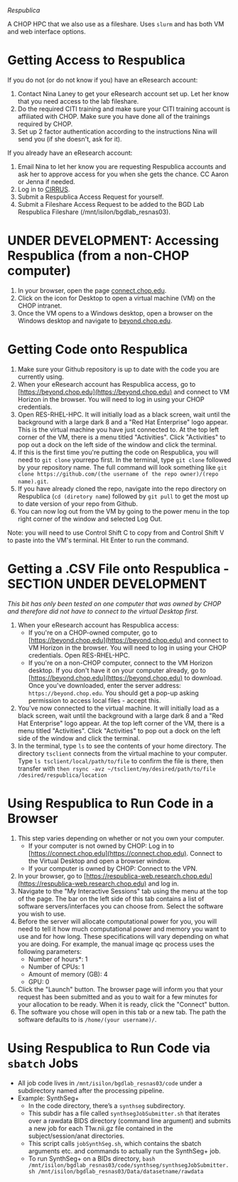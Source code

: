 *Respublica*

A CHOP HPC that we also use as a fileshare. Uses `slurm` and has both VM and web interface options.

# Getting Access to Respublica

If you do not (or do not know if you) have an eResearch account:

1. Contact Nina Laney to get your eResearch account set up. Let her know that you need access to the lab fileshare. 
2. Do the required CITI training and make sure your CITI training account is affiliated with CHOP. Make sure you have done all of the trainings required by CHOP.
3. Set up 2 factor authentication according to the instructions Nina will send you (if she doesn't, ask for it).

If you already have an eResearch account: 

1. Email Nina to let her know you are requesting Respublica accounts and ask her to approve access for you when she gets the chance. CC Aaron or Jenna if needed.
2. Log in to [CIRRUS](https://www.research.chop.edu/applications/cirrus). 
3. Submit a Respublica Access Request for yourself.
4. Submit a Fileshare Access Request to be added to the BGD Lab Respublica Fileshare (/mnt/isilon/bgdlab_resnas03). 

# UNDER DEVELOPMENT: Accessing Respublica (from a non-CHOP computer)
1. In your browser, open the page [connect.chop.edu](connect.chop.edu).
2. Click on the icon for Desktop to open a virtual machine (VM) on the CHOP intranet. 
3. Once the VM opens to a Windows desktop, open a browser on the Windows desktop and navigate to [beyond.chop.edu](beyond.chop.edu). 

# Getting Code onto Respublica

1. Make sure your Github repository is up to date with the code you are currently using.
2. When your eResearch account has Respublica access, go to [https://beyond.chop.edu](https://beyond.chop.edu) and connect to VM Horizon in the browser. You will need to log in using your CHOP credentials.
3. Open RES-RHEL-HPC. It will initially load as a black screen, wait until the background with a large dark 8 and a "Red Hat Enterprise" logo appear. This is the virtual machine you have just connected to. At the top left corner of the VM, there is a menu titled "Activities". Click "Activities" to pop out a dock on the left side of the window and click the terminal.
4. If this is the first time you're putting the code on Respublica, you will need to `git clone` yourrepo first. In the terminal, type `git clone` followed by your repository name. The full command will look something like `git clone https://github.com/(the username of the repo owner)/(repo name).git`. 
5. If you have already cloned the repo, navigate into the repo directory on Respublica (`cd (diretory name`) followed by `git pull` to get the most up to date version of your repo from Github.
6. You can now log out from the VM by going to the power menu in the top right corner of the window and selected Log Out.

Note: you will need to use Control Shift C to copy from and Control Shift V to paste into the VM's terminal. Hit Enter to run the command.

# Getting a .CSV File onto Respublica - SECTION UNDER DEVELOPMENT

*This bit has only been tested on one computer that was owned by CHOP and therefore did not have to connect to the virtual Desktop first.*
1. When your eResearch account has Respublica access: 
     - If you're on a CHOP-owned computer, go to [https://beyond.chop.edu](https://beyond.chop.edu) and connect to VM Horizon in the browser. You will need to log in using your CHOP credentials. Open RES-RHEL-HPC. 
     - If you're on a non-CHOP computer, connect to the VM Horizon desktop. If you don't have it on your computer already, go to [https://beyond.chop.edu](https://beyond.chop.edu) to download. Once you've downloaded, enter the server address: `https://beyond.chop.edu`. You should get a pop-up asking permission to access local files - accept this. 
2. You've now connected to the virtual machine. It will initially load as a black screen, wait until the background with a large dark 8 and a "Red Hat Enterprise" logo appear. At the top left corner of the VM, there is a menu titled "Activities". Click "Activities" to pop out a dock on the left side of the window and click the terminal.
3. In the terminal, type `ls` to see the contents of your home directory. The directory `tsclient` connects from the virtual machine to your computer. Type `ls tsclient/local/path/to/file` to confirm the file is there, then transfer with `then rsync -avz ~/tsclient/my/desired/path/to/file /desired/respublica/location`

# Using Respublica to Run Code in a Browser

1. This step varies depending on whether or not you own your computer. 
    - If your computer is not owned by CHOP: Log in to [https://connect.chop.edu](https://connect.chop.edu). Connect to the Virtual Desktop and open a browser window. 
    - If your computer is owned by CHOP: Connect to the VPN. 
2. In your browser, go to [https://respublica-web.research.chop.edu](https://respublica-web.research.chop.edu) and log in.
3. Navigate to the "My Interactive Sessions" tab using the menu at the top of the page. The bar on the left side of this tab contains a list of software servers/interfaces you can choose from. Select the software you wish to use.
4. Before the server will allocate computational power for you, you will need to tell it how much computational power and memory you want to use and for how long. These specifications will vary depending on what you are doing. For example, the manual image qc process uses the following parameters:
    - Number of hours\*: 1
    - Number of CPUs: 1
    - Amount of memory (GB): 4
    - GPU: 0
5. Click the "Launch" button. The browser page will inform you that your request has been submitted and as you to wait for a few minutes for your allocation to be ready. When it is ready, click the "Connect" button.
6. The software you chose will open in this tab or a new tab. The path the software defaults to is `/home/(your username)/`.

# Using Respublica to Run Code via `sbatch` Jobs

- All job code lives in `/mnt/isilon/bgdlab_resnas03/code` under a subdirectory named after the processing pipeline.
- Example: SynthSeg+
    - In the code directory, there’s a `synthseg` subdirectory. 
    - This subdir has a file called `synthsegJobSubmitter.sh` that iterates over a rawdata BIDS directory (command line argument) and submits a new job for each T1w.nii.gz file contained in the subject/session/anat directories.
    - This script calls `jobSynthSeg.sh`, which contains the sbatch arguments etc. and commands to actually run the SynthSeg+ job.
    - To run SynthSeg+ on a BIDs directory, `bash /mnt/isilon/bgdlab_resnas03/code/synthseg/synthsegJobSubmitter.sh /mnt/isilon/bgdlab_resnas03/Data/datasetname/rawdata`
